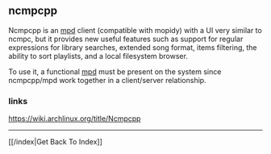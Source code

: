## ncmpcpp

Ncmpcpp is an [mpd](mpd.md) client (compatible with mopidy) with a UI very similar to ncmpc, but it provides new useful features such as support for regular expressions for library searches, extended song format, items filtering, the ability to sort playlists, and a local filesystem browser.

To use it, a functional [mpd](mpd.md) must be present on the system since ncmpcpp/mpd work together in a client/server relationship.

### links
https://wiki.archlinux.org/title/Ncmpcpp

---

[[/index|Get Back To Index]]
